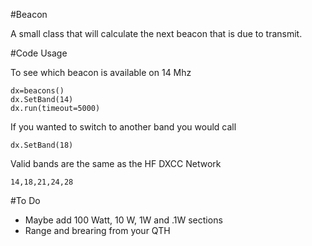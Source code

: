 #Beacon

A small class that will calculate the next beacon that is due to transmit.

#Code Usage

To see which beacon is available on 14 Mhz

    dx=beacons()
    dx.SetBand(14)
    dx.run(timeout=5000)

If you wanted to switch to another band you would call

    dx.SetBand(18)

Valid bands are the same as the HF DXCC Network

    14,18,21,24,28

#To Do

* Maybe add 100 Watt, 10 W, 1W and .1W sections
* Range and brearing from your QTH


